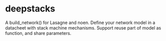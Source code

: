 # deepstacks
A build_network() for Lasagne and noen. Define your network model in a datacheet with stack machine mechanisms.  Support reuse part of model as function, and share parameters.
